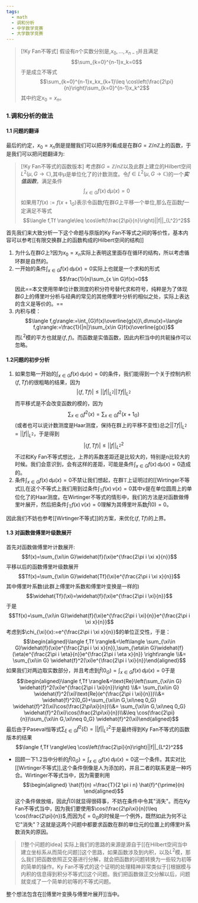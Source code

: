 ```yaml
---
tags:
  - math
  - 调和分析
  - 中学数学竞赛
  - 大学数学竞赛
---
```


> [!Ky Fan不等式]
> 假设有$n$个实数分别是,$x_0,...,x_{n-1}$并且满足$$\sum_{k=0}^{n-1}x_k=0$$于是成立不等式$$\sum_{k=0}^{n-1}x_kx_{k+1}\leq \cos\left(\frac{2\pi}{n}\right)\sum_{k=0}^{n-1}x_k^2$$
> 其中约定$x_0=x_{n}$。

### 1.调和分析的做法

#### 1.1 问题的翻译

最后的约定，$x_0=x_n$倒是提醒我们可以把序列看成是在群$G=\mathbb{Z}/n\mathbb{Z}$上的函数，于是我们可以把问题翻译为:

> [!Ky Fan不等式的函数版本]
> 考虑群$G=\mathbb{Z}/n\mathbb{Z}$以及此群上建立的Hilbert空间$L^2(\mu,G\to\mathbb{C})$,其中$\mu$是单位化了的计数测度。令$f \in L^2(\mu,G\to\mathbb{C})$的一个***实值函数***，满足条件$$\int_{x\in G}f(x)\,d\mu(x)=0$$如果用$Tf(x):=f(x+1_G)$表示令函数$f$在群$G$上平移一个单位,那么在函数$f$一定满足不等式$$\langle f,Tf \rangle\leq \cos\left(\frac{2\pi}{n}\right)||f||_{L^2}^2$$

首先我们来大致分析一下这个命题与原版的Ky Fan不等式之间的等价性，基本内容可以参考[[有限交换群上的函数构成的Hilbert空间的结构]]
1. 为什么在群$G$上?因为$x_0=x_n$实际上表明这里面存在循环的结构，所以考虑循环群是自然的。
2. 一开始的条件$\int_{x\in G}f(x)\,d\mu(x)=0$实际上也就是一个求和的形式$$\frac{1}{n}\sum_{x \in G}f(x)=0$$因此==本文使用带单位计数测度的积分符号替代求和符号，纯粹是为了体现群$G$上的傅里叶分析与经典的常见的其他傅里叶分析的相似之处，实际上表达的含义是等价的。==
3. 内积与模：$$\langle f,g\rangle:=\int_{G}f(x)\overline{g(x)}\,d\mu(x)=\langle f,g\rangle:=\frac{1}{|n|}\sum_{x\in G}f(x)\overline{g(x)}$$而$L^2$模的平方也就是$\langle f,f\rangle$。而函数是实值函数，因此内积当中的共轭操作可以忽略。

#### 1.2问题的初步分析

1. 如果忽略一开始的$\int_{x\in G}f(x)\,d\mu(x)=0$的条件，我们能得到一个关于控制内积$\langle f,Tf \rangle$的很粗略的结果，因为$$|\langle f,Tf \rangle|\leq ||f||_{L^2}||Tf||_{L^2}$$而平移式是不会改变函数的模的，因为$$\sum_{x \in G}f^2(x)=\sum_{x \in G}f^2(x+1_G)$$(或者也可以说计数测度是Haar测度，保持在群上的平移不变性)总之$||Tf||_{L^2}=||f||_{L^2}$，于是得到$$|\langle f,Tf \rangle|\leq ||f||_{L^2}^2$$不过和Ky Fan不等式想比，上界的系数差距还是比较大的，特别是n比较大的时候。我们会意识到，会有这样的差距，可能是条件$\int_{x\in G}f(x)\,d\mu(x)=0$造成的。
2. 条件$\int_{x\in G}f(x)\,d\mu(x)=0$不禁让我们想起，在群$\mathbb{T}$上证明过的[[Wirtinger不等式]],在这个不等式上我们用到过条件$\int_{\mathbb{T}}f(x)\,\nu(x)=0$其中$\nu$是在单位圆周上的单位化了的Haar测度。在Wirtinger不等式的情形中，我们的方法是对函数做傅里叶展开，然后把条件$\int_{\mathbb{T}}f(x)\,\nu(x)=0$理解为其傅里叶系数$\widehat{f}(0)=0$。

因此我们不妨也参考[[Wirtinger不等式]]的方案，来优化$\langle f,Tf \rangle$的上界。

#### 1.3 对函数做傅里叶级数展开

首先对函数做傅里叶计数展开:
$$f(x)=\sum_{\xi\in G}\widehat{f}(\xi)e^{\frac{2\pi i \xi x}{n}}$$
平移以后的函数傅里叶级数展开$$Tf(x)=\sum_{\xi\in G}\widehat{Tf}(\xi)e^{\frac{2\pi i \xi x}{n}}$$其中傅里叶系数(此群上傅里叶系数和傅里叶变换是一样的)$$\widehat{Tf}(\xi)=\widehat{f}(\xi)e^{\frac{2\pi i \xi}{n}}$$于是$$Tf(x)=\sum_{\xi\in G}\widehat{f}(\xi)e^{\frac{2\pi i \xi}{n}}e^{\frac{2\pi i \xi x}{n}}$$考虑到$\chi_{\xi}(x):=e^{\frac{2\pi i \xi x}{n}}$的单位正交性，于是：$$\begin{aligned}\langle f,Tf \rangle&=\left\langle \sum_{\xi\in G}\widehat{f}(\xi)e^{\frac{2\pi i \xi x}{n}},\sum_{\eta\in G}\widehat{f}(\eta)e^{\frac{2\pi i \eta}{n}}e^{\frac{2\pi i \eta x}{n}} \right\rangle \\&= \sum_{\xi\in G} \widehat{f}^2(\xi)e^{\frac{2\pi i \xi}{n}}\end{aligned}$$如果我们对两边取实数部分，并且考虑到$\widehat{f}(0_G)=\int_{x\in G}f(x)\,d\mu(x)=0$于是$$\begin{aligned}\langle f,Tf \rangle&=\text{Re}\left(\sum_{\xi\in G} \widehat{f}^2(\xi)e^{\frac{2\pi i \xi}{n}}\right) \\&= \sum_{\xi\in G} \widehat{f}^2(\xi)\text{Re}(e^{\frac{2\pi i \xi}{n}})\\&= \widehat{f}^2(0_G)+\sum_{\xi\in G,\xi\neq 0_G} \widehat{f}^2(\xi)\cos(\frac{2\pi\xi}{n})\\&= \sum_{\xi\in G,\xi\neq 0_G} \widehat{f}^2(\xi)\cos(\frac{2\pi\xi}{n})\\&\leq \cos(\frac{2\pi}{n})\sum_{\xi\in G,\xi\neq 0_G} \widehat{f}^2(\xi)\end{aligned}$$最后由于Paseval恒等式$\sum_{\xi\in G} \widehat{f}^2(\xi)=||f||_{L^2}^2$于是最终得到Ky Fan不等式的函数版本的结果$$\langle f,Tf \rangle\leq \cos\left(\frac{2\pi}{n}\right)||f||_{L^2}^2$$

* 回顾一下1.2当中分析的$\widehat{f}(0_G)=\int_{x\in G}f(x)\,d\mu(x)=0$这一个条件。其实对比[[Wirtinger不等式]],这个条件倒像是人为添加的，并且二者的联系更是一种巧合。Wirtinger不等式当中，因为需要利用$$\begin{aligned} \hat{f}(n) 
=\frac{T}{2 \pi i n} \hat{f}^{\prime}(n) \end{aligned}$$这个条件做放缩，因此$\hat{f}(0)$就显得很碍事，不妨在条件中令其"消失"。而在Ky Fan不等式当中，因为我们要使用$\cos(\frac{2\pi\xi}{n})\leq \cos(\frac{2\pi}{n})$,而因为$\xi=0_G$的时候是一个例外，既然如此为何不让它"消失"？这就是这两个问题中都要求函数在群的单位元的位置上的傅里叶系数消失的原因。

> [!整个问题的idea]
> 实际上我们的思路的来源是源自于[[在Hilbert空间当中建立坐标系从而简化问题]]这个思路，如果函数涉及到内积，以及$L^2$模，那么我们把函数依照正交基进行分解，就会把函数的问题转换为一些较为初等的简单的操作。Ky Fan不等式的这个证明的处理精神非常类似于[[根据模与内积的信息得到积分不等式]]这个问题。我们把函数做正交分解以后，问题就变成了一个简单的初等的不等式问题。

整个想法包含在[[傅里叶变换与傅里叶展开]]当中。